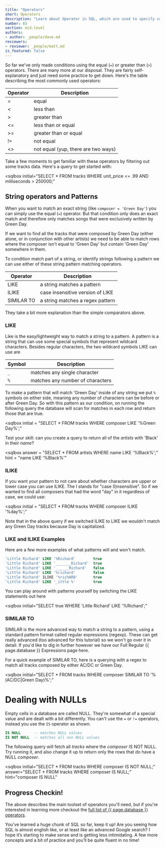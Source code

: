 ```yaml
---
title: "Operators"
short: Operators
description: "Learn about Operator in SQL, which are used to specify conditions in a SQL statement and as conjunctions for multiple conditions in a SQL statement. In this interactive SQL tutorial, learn how to use an Operator in a SQL query."
number: 65
section: mid-level
authors:
- author: _people/dave.md
reviewers:
- reviewer: _people/matt.md
is_featured: false
---
```

So far we've only made conditions using the equal (`=`) or greater than (`>`) operators. There are many more at our disposal.  They are fairly self-explanatory and just need some practice to get down.  Here's the table describing the most commonly used operators:

| Operator | Description                         |
|----------|-------------------------------------|
| =        | equal                               |
| <        | less than                           |
| >        | greater than                        |
| <=       | less than or equal                  |
| >=       | greater than or equal               |
| !=       | not equal                           |
| <>       | not equal (yup, there are two ways) |

Take a few moments to get familiar with these operators by filtering out some tracks data.  Here's a query to get started with:  

<sqlbox
  initial="SELECT * FROM tracks WHERE unit_price <= .99 AND milliseconds > 250000;"
></sqlbox>

## String operators and Patterns

When you want to match an exact string (like `composer = 'Green Day'`) you can simply use the equal (`=`) operator.  But that condition only does an exact match and therefore only matches songs that were exclusively written by Green Day.  

If we want to find all the tracks that were composed by Green Day (either alone, or in conjunction with other artists) we need to be able to match rows where the composer isn't equal to 'Green Day' but contain 'Green Day' somewhere in them.

To condition match part of a string, or identify strings following a pattern we can use either of these string pattern matching operators.

| Operator    | Description                         |
|-------------|-------------------------------------|
| LIKE        | a string matches a pattern          |
| ILIKE       | case insensitive version of LIKE    |
| SIMILAR TO  | a string matches a regex pattern    |

They take a bit more explanation than the simple comparators above.

### LIKE

Like is the easy/lightweight way to match a string to a pattern. A pattern is a string that can use some special symbols that represent wildcard characters.  Besides regular characters, the two wildcard symbols LIKE can use are

| Symbol | Description                      |
|--------|----------------------------------|
|`_`     | matches any single character     |
|`%`     | matches any number of characters |

To make a pattern that will match 'Green Day' inside of any string we put `%` symbols on either side, meaning any number of characters can be before or after Green Day.  So with this pattern as our condition, on running the following query the database will scan for matches in each row and return those that are true.

<sqlbox
  initial = "SELECT * FROM tracks WHERE composer LIKE '%Green Day%';"
  ></sqlbox>

Test your skill: can you create a query to return all of the *artists* with 'Black' in their *name*?

<sqlbox
  answer = "SELECT * FROM artists WHERE name LIKE '%Black%';"
  hint = "name LIKE '%Black%'"
  ></sqlbox>

### ILIKE

If you want your pattern to not care about whether characters are upper or lower case you can use ILIKE.  The I stands for "case (I)nsensitive".  So if we wanted to find all composers that had the word "day" in it regardless of case, we could use:

<sqlbox
  initial = "SELECT * FROM tracks WHERE composer ILIKE '%day%';"
  ></sqlbox>

Note that in the above query if we switched ILIKE to LIKE we wouldn't match any Green Day tracks because Day is capitalized.

### LIKE and ILIKE Examples

Here are a few more examples of what patterns will and won't match.

```sql
'Little Richard' LIKE '%Richard'        true
'Little Richard' LIKE '_______Richard'  true
'Little Richard' LIKE '______Richard'   false
'Little Richard' LIKE '%richard'        false
'Little Richard' ILIKE '%richARD'       true
'Little Richard' LIKE '_ittle %'        true
```

You can play around with patterns yourself by switching the LIKE statements out here

<sqlbox
  initial="SELECT true WHERE 'Little Richard' LIKE '%Richard';"
  ></sqlbox>


### SIMILAR TO

SIMILAR is the more advanced way to match a string to a pattern, using a standard pattern format called regular expressions (regexp).  These can get really advanced (too advanced for this tutorial) so we won't go over it in detail.  If you'd like to dig in further however we have our Full Regular {{ page.database }} Expressions page here.

For a quick example of SIMILAR TO, here is a querying with a regex to match all tracks composed by either AC/DC or Green Day.

<sqlbox
  initial="SELECT * FROM tracks WHERE composer SIMILAR TO '%(AC/DC|Green Day)%';"
></sqlbox>


# Dealing with NULLs

Empty cells in a database are called NULL.  They're somewhat of a special value and are dealt with a bit differently.  You can't use the `=` or `!=` operators, instead you use the `IS` operator as shown.

```sql
IS NULL      -- matches NULL values
IS NOT NULL  -- matches all non NULL values
```

The following query will fetch all *tracks* where the *composer* IS NOT NULL.  Try running it, and also change it up to return only the rows that do have a NULL *composer*.

<sqlbox
 initial="SELECT * FROM tracks WHERE composer IS NOT NULL;"
 answer="SELECT * FROM tracks WHERE composer IS NULL;"
 hint="composer IS NULL"
 ></sqlbox>


## Progress Checkin!

The above describes the main toolset of operators you'll need, but if you're interested in learning more checkout the [full list of {{ page.database }} operators](https://www.postgresql.org/docs/9.0/static/functions.html).

You've learned a huge chunk of SQL so far, keep it up!  Are you seeing how SQL is almost english like, or at least like an advanced Google search?  I hope it’s starting to make sense and is getting less intimidating.  A few more concepts and a bit of practice and you’ll be quite fluent in no time!
